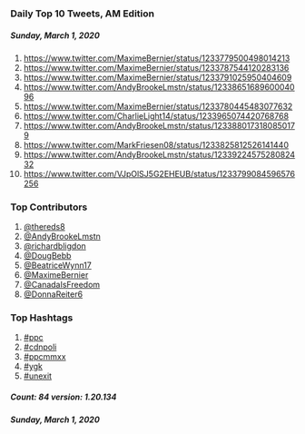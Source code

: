 ### Daily Top 10 Tweets, AM Edition
##### Sunday, March 1, 2020
 1) https://www.twitter.com/MaximeBernier/status/1233779500498014213
 2) https://www.twitter.com/MaximeBernier/status/1233787544120283136
 3) https://www.twitter.com/MaximeBernier/status/1233791025950404609
 4) https://www.twitter.com/AndyBrookeLmstn/status/1233865168960004096
 5) https://www.twitter.com/MaximeBernier/status/1233780445483077632
 6) https://www.twitter.com/CharlieLight14/status/1233965074420768768
 7) https://www.twitter.com/AndyBrookeLmstn/status/1233880173180850179
 8) https://www.twitter.com/MarkFriesen08/status/1233825812526141440
 9) https://www.twitter.com/AndyBrookeLmstn/status/1233922457528082432
10) https://www.twitter.com/VJpOlSJ5G2EHEUB/status/1233799084596576256

### Top Contributors
  1) [@thereds8](https://www.twitter.com/thereds8)
  2) [@AndyBrookeLmstn](https://www.twitter.com/AndyBrookeLmstn)
  3) [@richardbligdon](https://www.twitter.com/richardbligdon)
  4) [@DougBebb](https://www.twitter.com/DougBebb)
  5) [@BeatriceWynn17](https://www.twitter.com/BeatriceWynn17)
  6) [@MaximeBernier](https://www.twitter.com/MaximeBernier)
  7) [@CanadaIsFreedom](https://www.twitter.com/CanadaIsFreedom)
  8) [@DonnaReiter6](https://www.twitter.com/DonnaReiter6)


### Top Hashtags

  1) [#ppc](https://www.twitter.com/hashtag/ppc)
  2) [#cdnpoli](https://www.twitter.com/hashtag/cdnpoli)
  3) [#ppcmmxx](https://www.twitter.com/hashtag/ppcmmxx)
  4) [#ygk](https://www.twitter.com/hashtag/ygk)
  5) [#unexit](https://www.twitter.com/hashtag/unexit)

##### Count: 84	version: 1.20.134
##### Sunday, March 1, 2020


